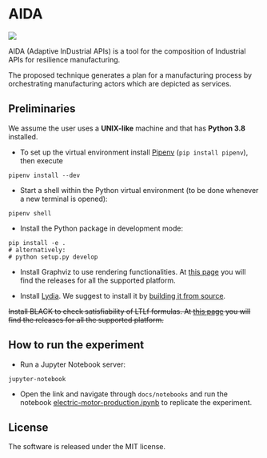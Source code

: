 # AIDA

[![](https://img.shields.io/github/license/luusi/aida)](./LICENSE)

AIDA (Adaptive InDustrial APIs) is a tool for the composition of Industrial APIs for resilience manufacturing. 

The proposed technique generates a plan for a manufacturing process by orchestrating manufacturing actors which are depicted as services.

## Preliminaries

We assume the user uses a **UNIX-like** machine and that has **Python 3.8** installed.

- To set up the virtual environment install [Pipenv](https://pipenv-fork.readthedocs.io/en/latest/) (<code>pip install pipenv</code>), then execute
```
pipenv install --dev
```
                    
- Start a shell within the Python virtual environment (to be done whenever a new terminal is opened):
```
pipenv shell
```

- Install the Python package in development mode:
```
pip install -e .
# alternatively:
# python setup.py develop 
```

- Install Graphviz to use rendering functionalities. 
  At [this page](https://www.graphviz.org/download/) you will find the releases for all the supported platform.

- Install [Lydia](https://github.com/whitemech/lydia). 
  We suggest to install it by [building it from source](https://github.com/whitemech/lydia#build-from-source).

~~Install BLACK to check satisfiability of LTLf formulas. At [this page](https://www.black-sat.org/en/stable/installation.html) you will find the releases for all the supported platform.~~

## How to run the experiment

- Run a Jupyter Notebook server:

```
jupyter-notebook
```

- Open the link and navigate through `docs/notebooks` and run the notebook [electric-motor-production.ipynb](./docs/notebooks/electric-motor-production.ipynb) to replicate the experiment.

## License

The software is released under the MIT license.
